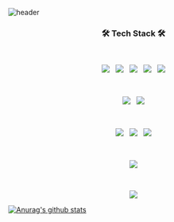 ![header](https://capsule-render.vercel.app/api?type=slice&color=auto&height=300&section=header&text=ChanghunLEE&fontSize=70)

<h3 align="center"><b>🛠 Tech Stack 🛠</b></h3>
</br>
<p align="center">
<img src="https://img.shields.io/badge/HTML5-E34F26?style=flat-square&logo=HTML5&logoColor=white"/></a> &nbsp
<img src="https://img.shields.io/badge/CSS3-1572B6?style=flat-square&logo=CSS3&logoColor=white"/></a> &nbsp
<img src="https://img.shields.io/badge/bootstrap-7952B3?style=for-the-badge&logo=bootstrap&logoColor=white"></a> &nbsp
<img src="https://img.shields.io/badge/JavaScript-F7DF1E?style=flat-square&logo=JavaScript&logoColor=white"/></a> &nbsp
<img src="https://img.shields.io/badge/jquery-0769AD?style=for-the-badge&logo=jquery&logoColor=white">
</p>
<br>

<p align="center">
<img src="https://img.shields.io/badge/java-007396?style=for-the-badge&logo=java&logoColor=white"></a> &nbsp 
<img src="https://img.shields.io/badge/spring-6DB33F?style=for-the-badge&logo=spring&logoColor=white">
</p>
<br>

<p align="center">
<img src="https://img.shields.io/badge/oracle-F80000?style=for-the-badge&logo=oracle&logoColor=white"></a> &nbsp 
<img src="https://img.shields.io/badge/mysql-4479A1?style=for-the-badge&logo=mysql&logoColor=white"></a> &nbsp 
<img src="https://img.shields.io/badge/MySQL-4479A1?style=flat-square&logo=MySQL&logoColor=white"/>
</p>
<br>

<p align="center">
<img src="https://img.shields.io/badge/linux-FCC624?style=for-the-badge&logo=linux&logoColor=black">
</p>
<br>

<p align="center">
<img src="https://img.shields.io/badge/github-181717?style=for-the-badge&logo=github&logoColor=white">
</p>

[![Anurag's github stats](https://github-readme-stats.vercel.app/api?username=leechun1095)](https://github.com/anuraghazra/github-readme-stats)

<!--
**leechun1095/leechun1095** is a ✨ _special_ ✨ repository because its `README.md` (this file) appears on your GitHub profile.

Here are some ideas to get you started:

- 🔭 I’m currently working on ...
- 🌱 I’m currently learning ...
- 👯 I’m looking to collaborate on ...
- 🤔 I’m looking for help with ...
- 💬 Ask me about ...
- 📫 How to reach me: ...
- 😄 Pronouns: ...
- ⚡ Fun fact: ...
-->
